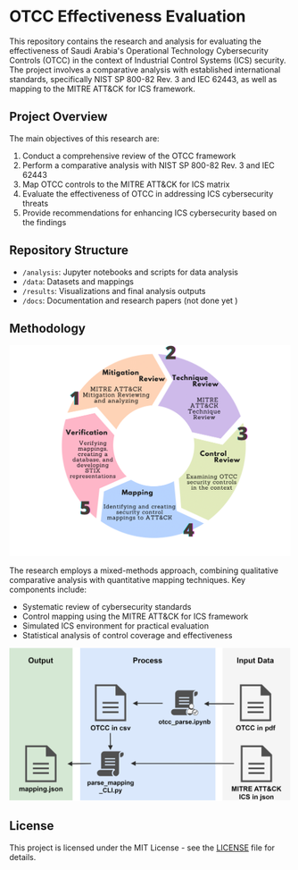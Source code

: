 # OTCC Effectiveness Evaluation

This repository contains the research and analysis for evaluating the effectiveness of Saudi Arabia's Operational Technology Cybersecurity Controls (OTCC) in the context of Industrial Control Systems (ICS) security. The project involves a comparative analysis with established international standards, specifically NIST SP 800-82 Rev. 3 and IEC 62443, as well as mapping to the MITRE ATT&CK for ICS framework.

## Project Overview

The main objectives of this research are:

1. Conduct a comprehensive review of the OTCC framework
2. Perform a comparative analysis with NIST SP 800-82 Rev. 3 and IEC 62443
3. Map OTCC controls to the MITRE ATT&CK for ICS matrix
4. Evaluate the effectiveness of OTCC in addressing ICS cybersecurity threats
5. Provide recommendations for enhancing ICS cybersecurity based on the findings

## Repository Structure

- `/analysis`: Jupyter notebooks and scripts for data analysis
- `/data`: Datasets and mappings
- `/results`: Visualizations and final analysis outputs
- `/docs`: Documentation and research papers (not done yet ) 

## Methodology

![Methodology](CopyofColorfulProcessPieChart.png)

The research employs a mixed-methods approach, combining qualitative comparative analysis with quantitative mapping techniques. Key components include:

- Systematic review of cybersecurity standards
- Control mapping using the MITRE ATT&CK for ICS framework
- Simulated ICS environment for practical evaluation
- Statistical analysis of control coverage and effectiveness




![Software](Python-BasedControlMap.png)



## License

This project is licensed under the MIT License - see the [LICENSE](LICENSE) file for details.
